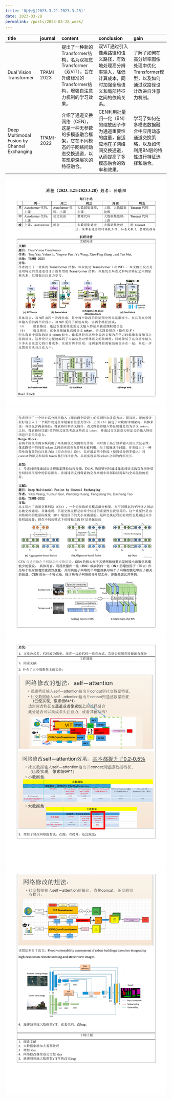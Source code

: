 ```yaml
---
title: '周小结(2023.3.21-2023.3.28)'
date: 2023-03-28
permalink: /posts/2023-03-28_week/
---
```

| title                                        | journal    | content                                                                                                                    | conclusion                                                                                                            | gain                                                                                         |
|:---------------------------------------------|:-----------|:---------------------------------------------------------------------------------------------------------------------------|:----------------------------------------------------------------------------------------------------------------------|:---------------------------------------------------------------------------------------------|
| Dual Vision Transformer                      | TPAMI 2023 | 提出了一种新的Transformer结构，名为双视觉Transformer（双ViT），旨在升级标准的Transformer结构，增强自注意力机制的学习效果。 | 双ViT通过引入像素路径和语义路径，有效地处理高分辨率输入，降低计算成本，同时加强全局语义和局部特征之间的依赖关系。     | 了解了如何在高分辨率图像处理中优化Transformer模型，以及如何通过双路径设计改进自注意力机制。  |
| Deep Multimodal Fusion by Channel Exchanging | TPAMI-2022 | 介绍了通道交换网络（CEN），这是一种无参数的多模态融合框架，它在不同模态的子网络间动态交换通道，以实现更深层次的特征融合。  | CEN利用批量归一化（BN）的缩放因子作为通道重要性的度量，自适应地在子网络间交换通道，从而提高了多模态融合的效率和效果。 | 学习了如何在多模态数据融合中应用动态通道交换策略，以及如何利用BN层的特性进行特征选择和融合。 |


![image](/files/post/2023-03-28-week/0.jpg)
![image](/files/post/2023-03-28-week/1.jpg)
![image](/files/post/2023-03-28-week/2.jpg)
![image](/files/post/2023-03-28-week/3.jpg)